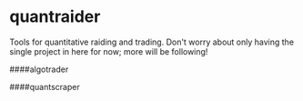 # quantraider
Tools for quantitative raiding and trading. Don't worry about only having the single project in here for now; more will be following!

####algotrader

####quantscraper
